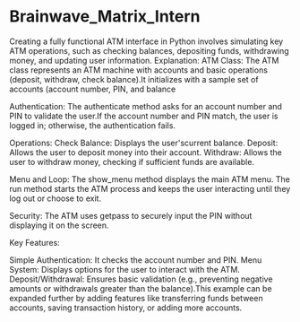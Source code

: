# Brainwave_Matrix_Intern
Creating a fully functional ATM interface in Python involves simulating key ATM operations, such as checking balances, depositing funds, withdrawing money, and updating user information.
Explanation:
ATM Class:
The ATM class represents an ATM machine with accounts and basic operations (deposit, withdraw, check balance).It initializes with a sample set of accounts (account number, PIN, and balance

Authentication:
The authenticate method asks for an account number and PIN to validate the user.If the account number and PIN match, the user is logged in; otherwise, the authentication fails.

Operations:
Check Balance: Displays the user'scurrent balance.
Deposit: Allows the user to deposit money into their account.
Withdraw: Allows the user to withdraw money, checking if sufficient funds are available.

Menu and Loop:
The show_menu method displays the main ATM menu.
The run method starts the ATM process and keeps the user interacting until they log out or choose to exit.

Security:
The ATM uses getpass to securely input the PIN without displaying it on the screen.

Key Features:

Simple Authentication:
It checks the account number and PIN.
Menu System:
Displays options for the user to interact with the ATM.
Deposit/Withdrawal:
Ensures basic validation (e.g., preventing negative amounts or withdrawals greater than the balance).This example can be expanded further by adding features like transferring funds between accounts, saving transaction history, or adding more accounts.
